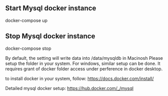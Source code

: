 ## Start Mysql docker instance
docker-compose up
## Stop Mysql docker instance
docker-compose stop

By default, the setting will write data into 
/data/mysqldb
in Macinosh
Please setup the folder in your system.
For windows, similar setup can be done.
It requires grant of docker folder access under perference in docker desktop.

to install docker in your system, follow:
https://docs.docker.com/install/

Detailed mysql docker setup:
https://hub.docker.com/_/mysql
